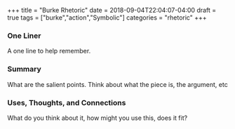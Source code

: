 +++
title = "Burke Rhetoric"
date = 2018-09-04T22:04:07-04:00
draft = true
tags = ["burke","action","Symbolic"]
categories = "rhetoric"
+++
### One Liner
A one line to help remember.

### Summary
What are the salient points. Think about what the piece is, the argument, etc

### Uses, Thoughts, and Connections
What do you think about it, how might you use this, does it fit?
